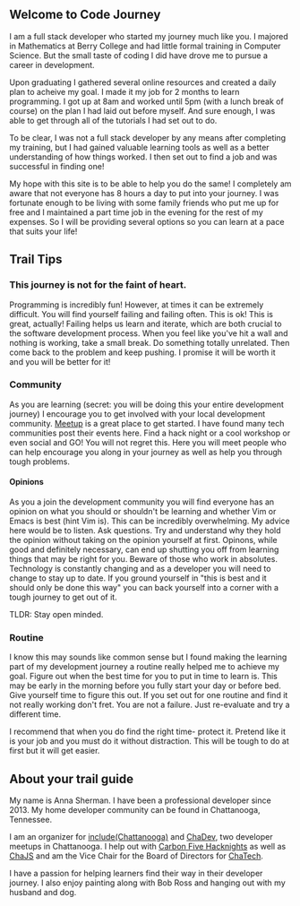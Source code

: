 ## Welcome to Code Journey

I am a full stack developer who started my journey much like you. I majored in Mathematics at Berry College and had little formal training in Computer Science. But the small taste of coding I did have drove me to pursue a career in development.

Upon graduating I gathered several online resources and created a daily plan to acheive my goal. I made it my job for 2 months to learn programming. I got up at 8am and worked until 5pm (with a lunch break of course) on the plan I had laid out before myself. And sure enough, I was able to get through all of the tutorials I had set out to do.

To be clear, I was not a full stack developer by any means after completing my training, but I had gained valuable learning tools as well as a better understanding of how things worked. I then set out to find a job and was successful in finding one!

My hope with this site is to be able to help you do the same! I completely am aware that not everyone has 8 hours a day to put into your journey. I was fortunate enough to be living with some family friends who put me up for free and I maintained a part time job in the evening for the rest of my expenses. So I will be providing several options so you can learn at a pace that suits your life!

## Trail Tips

### This journey is not for the faint of heart.
Programming is incredibly fun! However, at times it can be extremely difficult. You will find yourself failing and failing often. This is ok! This is great, actually! Failing helps us learn and iterate, which are both crucial to the software development process. When you feel like you've hit a wall and nothing is working, take a small break. Do something totally unrelated. Then come back to the problem and keep pushing. I promise it will be worth it and you will be better for it!

### Community
As you are learning (secret: you will be doing this your entire development journey) I encourage you to get involved with your local development community. [Meetup](https://www.meetup.com/) is a great place to get started. I have found many tech communities post their events here. Find a hack night or a cool workshop or even social and GO! You will not regret this. Here you will meet people who can help encourage you along in your journey as well as help you through tough problems.

#### Opinions
As you a join the development community you will find everyone has an opinion on what you should or shouldn't be learning and whether Vim or Emacs is best (hint Vim is). This can be incredibly overwhelming. My advice here would be to listen. Ask questions. Try and understand why they hold the opinion without taking on the opinion yourself at first. Opinons, while good and definitely necessary, can end up shutting you off from learning things that may be right for you. Beware of those who work in absolutes. Technology is constantly changing and as a developer you will need to change to stay up to date. If you ground yourself in "this is best and it should only be done this way" you can back yourself into a corner with a tough journey to get out of it.

TLDR: Stay open minded.

### Routine
I know this may sounds like common sense but I found making the learning part of my development journey a routine really helped me to achieve my goal. Figure out when the best time for you to put in time to learn is. This may be early in the morning before you fully start your day or before bed. Give yourself time to figure this out. If you set out for one routine and find it not really working don't fret. You are not a failure. Just re-evaluate and try a different time.

I recommend that when you do find the right time-  protect it. Pretend like it is your job and you must do it without distraction. This will be tough to do at first but it will get easier.

## About your trail guide

My name is Anna Sherman. I have been a professional developer since 2013. My home developer community can be found in Chattanooga, Tennessee.

I am an organizer for [include(Chattanooga)](https://www.meetup.com/includechattanooga/) and [ChaDev](https://www.meetup.com/chadevs/), two developer meetups in Chattanooga. I help out with [Carbon Five Hacknights](https://www.meetup.com/Carbon-Five-Chattanooga-Hack-Nights/) as well as [ChaJS](https://www.meetup.com/ChattanoogaJS/) and am the Vice Chair for the Board of Directors for [ChaTech](https://chatechcouncil.org/).

I have a passion for helping learners find their way in their developer journey. I also enjoy painting along with Bob Ross and hanging out with my husband and dog.

